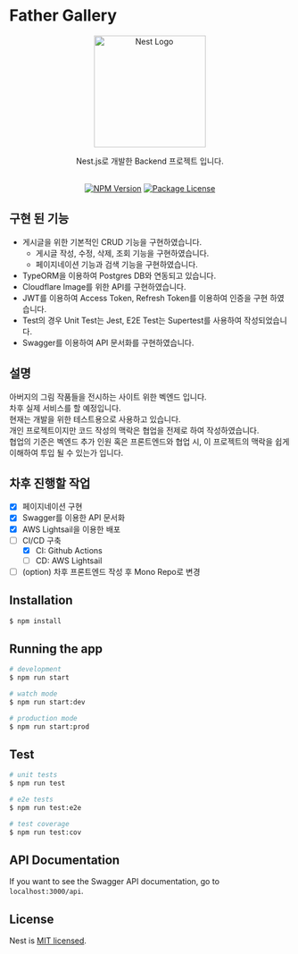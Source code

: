 # Father Gallery
<p align="center">
  <a href="http://nestjs.com/" target="blank"><img src="https://nestjs.com/img/logo-small.svg" width="200" alt="Nest Logo" /></a>
</p>

[circleci-image]: https://img.shields.io/circleci/build/github/nestjs/nest/master?token=abc123def456
[circleci-url]: https://circleci.com/gh/nestjs/nest

<p align="center">
Nest.js로 개발한 Backend 프로젝트 입니다.<br>


<br>
</p>
<p align="center">
<a href="https://www.npmjs.com/~nestjscore" target="_blank"><img src="https://img.shields.io/npm/v/@nestjs/core.svg" alt="NPM Version" /></a>
<a href="https://www.npmjs.com/~nestjscore" target="_blank"><img src="https://img.shields.io/npm/l/@nestjs/core.svg" alt="Package License" /></a>
</p>

## 구현 된 기능
- 게시글을 위한 기본적인 CRUD 기능을 구현하였습니다.<br>
  - 게시글 작성, 수정, 삭제, 조회 기능을 구현하였습니다.<br>
  - 페이지네이션 기능과 검색 기능을 구현하였습니다.<br>
- TypeORM을 이용하여 Postgres DB와 연동되고 있습니다.<br>
- Cloudflare Image를 위한 API를 구현하였습니다.<br>
- JWT를 이용하여 Access Token, Refresh Token를 이용하여 인증을 구현 하였습니다.<br>
- Test의 경우 Unit Test는 Jest, E2E Test는 Supertest를 사용하여 작성되었습니다.
- Swagger를 이용하여 API 문서화를 구현하였습니다.


## 설명
아버지의 그림 작품들을 전시하는 사이트 위한 벡엔드 입니다.<br>
차후 실제 서비스를 할 예정입니다.<br>
현재는 개발을 위한 테스트용으로 사용하고 있습니다.<br>
개인 프로젝트이지만 코드 작성의 맥락은 협업을 전제로 하여 작성하였습니다.<br>
협업의 기준은 벡엔드 추가 인원 혹은 프론트엔드와 협업 시, 이 프로젝트의 맥락을 쉽게 이해하여 투입 될 수 있는가 입니다.<br>

## 차후 진행할 작업
- [x] 페이지네이션 구현
- [x] Swagger를 이용한 API 문서화
- [x] AWS Lightsail을 이용한 배포
- [ ] CI/CD 구축
  - [x] CI: Github Actions
  - [ ] CD: AWS Lightsail
- [ ] (option) 차후 프론트엔드 작성 후 Mono Repo로 변경

## Installation

```bash
$ npm install
```

## Running the app

```bash
# development
$ npm run start

# watch mode
$ npm run start:dev

# production mode
$ npm run start:prod
```

## Test

```bash
# unit tests
$ npm run test

# e2e tests
$ npm run test:e2e

# test coverage
$ npm run test:cov
```

## API Documentation
If you want to see the Swagger API documentation, go to `localhost:3000/api`.<br>


## License

Nest is [MIT licensed](LICENSE).
